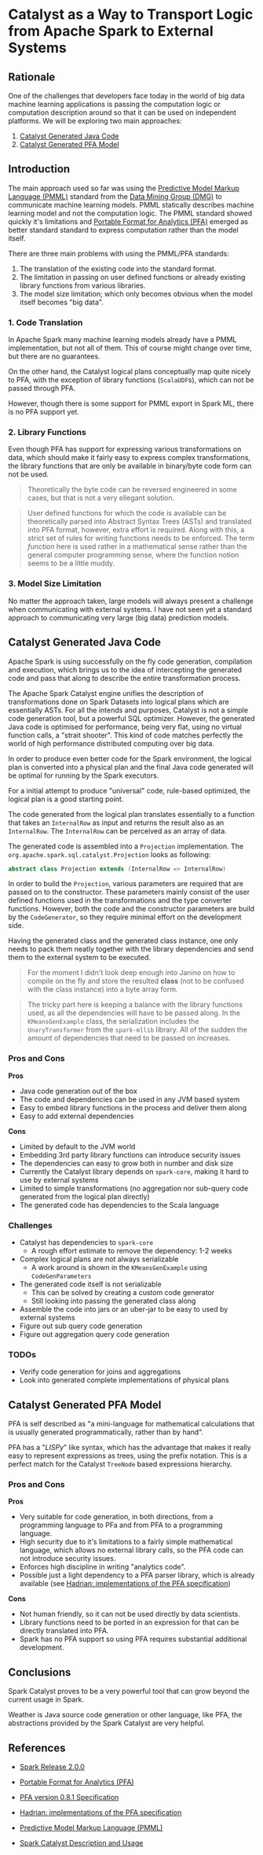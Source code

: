 # Catalyst as a Way to Transport Logic from Apache Spark to External Systems



## Rationale

One of the challenges that developers face today in the world of big data machine learning applications is passing the computation logic or computation description around so that it can be used on independent platforms.
We will be exploring two main approaches:

1. [Catalyst Generated Java Code](#catalyst-generated-java-code)
2. [Catalyst Generated PFA Model](#catalyst-generated-pfa-model)



## Introduction

The main approach used so far was using the [Predictive Model Markup Language (PMML)](http://dmg.org/pmml/v4-3/GeneralStructure.html) standard from the [Data Mining Group (DMG)](http://dmg.org/) to communicate machine learning models.
PMML statically describes machine learning model and not the computation logic. 
The PMML standard showed quickly it's limitations and [Portable Format for Analytics (PFA)](http://dmg.org/pfa/) emerged as better standard standard to express computation rather than the model itself.

There are three main problems with using the PMML/PFA standards:

1. The translation of the existing code into the standard format.
2. The limitation in passing on user defined functions or already existing library functions from various libraries.
3. The model size limitation; which only becomes obvious when the model itself becomes "big data".
 
 
### 1. Code Translation

In Apache Spark many machine learning models already have a PMML implementation, but not all of them. 
This of course might change over time, but there are no guarantees.

On the other hand, the Catalyst logical plans conceptually map quite nicely to PFA, with the exception of library functions (`ScalaUDF`s), which can not be passed through PFA.

However, though there is some support for PMML export in Spark ML, there is no PFA support yet.


### 2. Library Functions

Even though PFA has support for expressing various transformations on data, which should make it fairly easy to express complex transformations, the library functions that are only be available in binary/byte code form can not be used. 

> Theoretically the byte code can be reversed engineered in some cases, but that is not a very ellegant solution.

> User defined functions for which the code is available can be theoretically parsed into Abstract Syntax Trees (ASTs) and translated into PFA format, however, extra effort is required. Along with this, a strict set of rules for writing functions needs to be enforced. The term *function* here is used rather in a mathematical sense rather than the general computer programming sense, where the function notion seems to be a little muddy.


### 3. Model Size Limitation

No matter the approach taken, large models will always present a challenge when communicating with external systems.
I have not seen yet a standard approach to communicating very large (big data) prediction models.



## Catalyst Generated Java Code

Apache Spark is using successfully on the fly code generation, compilation and execution, which brings us to the idea of intercepting the generated code and pass that along to describe the entire transformation process. 

The Apache Spark Catalyst engine unifies the description of transformations done on Spark Datasets into logical plans which are essentially ASTs. For all the intends and purposes, Catalyst is not a simple code generation tool, but a powerful SQL optimizer. However, the generated Java code is optimised for performance, being very flat, using no virtual function calls, a "strait shooter". This kind of code matches perfectly the world of high performance distributed computing over big data.

In order to produce even better code for the Spark environment, the logical plan is converted into a physical plan and the final Java code generated will be optimal for running by the Spark executors. 

For a initial attempt to produce "universal" code, rule-based optimized, the logical plan is a good starting point.

The code generated from the logical plan translates essentially to a function that takes an `InternalRow` as input and returns the result also as an `InternalRow`. The `InternalRow` can be perceived as an array of data.

The generated code is assembled into a `Projection` implementation. The `org.apache.spark.sql.catalyst.Projection` looks as following:

```scala
abstract class Projection extends (InternalRow => InternalRow)
```

In order to build the `Projection`, various parameters are required that are passed on to the constructor. These parameters mainly consist of the user defined functions used in the transformations and the type converter functions. However, both the code and the constructor parameters are build by the `CodeGenerator`, so they require minimal effort on the development side.

Having the generated class and the generated class instance, one only needs to pack them neatly together with the library dependencies and send them to the external system to be executed.

> For the moment I didn't look deep enough into Janino on how to compile on the fly and store the resulted **class** (not to be confused with the class instance) into a byte array form.

> The tricky part here is keeping a balance with the library functions used, as all the dependencies will have to be passed along. In the `KMeansGenExample` class, the serialization includes the `UnaryTransformer` from the `spark-mllib` library. All of the sudden the amount of dependencies that need to be passed on increases.

### Pros and Cons

**Pros**

- Java code generation out of the box
- The code and dependencies can be used in any JVM based system
- Easy to embed library functions in the process and deliver them along
- Easy to add external dependencies

**Cons**

- Limited by default to the JVM world
- Embedding 3rd party library functions can introduce security issues 
- The dependencies can easy to grow both in number and disk size
- Currently the Catalyst library depends on `spark-core`, making it hard to use by external systems
- Limited to simple transformations (no aggregation nor sub-query code generated from the logical plan directly)
- The generated code has dependencies to the Scala language


### Challenges

- Catalyst has dependencies to `spark-core`
  - A rough effort estimate to remove the dependency: 1-2 weeks
- Complex logical plans are not always serializable
  - A work around is shown in the `KMeansGenExample` using `CodeGenParameters`
- The generated code itself is not serializable
  - This can be solved by creating a custom code generator
  - Still looking into passing the generated class along 
- Assemble the code into jars or an uber-jar to be easy to used by external systems
- Figure out sub query code generation
- Figure out aggregation query code generation


### TODOs

- Verify code generation for joins and aggregations
- Look into generated complete implementations of physical plans



## Catalyst Generated PFA Model

PFA is self described as "a mini-language for mathematical calculations that is usually generated programmatically, rather than by hand".

PFA has a "*LISPy*" like syntax, which has the advantage that makes it really easy to represent expressions as trees, using the prefix notation. This is a perfect match for the Catalyst `TreeNode` based expressions hierarchy.



### Pros and Cons

**Pros**

- Very suitable for code generation, in both directions, from a programming language to PFa and from PFA to a programming language.
- High security due to it's limitations to a fairly simple mathematical language, which allows no external library calls, so the PFA code can not introduce security issues.
- Enforces high discipline in writing "analytics code".
- Possible just a light dependency to a PFA parser library, which is already available (see  [Hadrian: implementations of the PFA specification](https://github.com/opendatagroup/hadrian))

**Cons**

- Not human friendly, so it can not be used directly by data scientists.
- Library functions need to be ported in an expression for that can be directly translated into PFA.
- Spark has no PFA support so using PFA requires substantial additional development.



## Conclusions

Spark Catalyst proves to be a very powerful tool that can grow beyond the current usage in Spark.

Weather is Java source code generation or other language, like PFA, the abstractions provided by the Spark Catalyst are very helpful.



## References

- [Spark Release 2.0.0](https://spark.apache.org/releases/spark-release-2-0-0.html)

- [Portable Format for Analytics (PFA)](http://dmg.org/pfa/)

- [PFA version 0.8.1 Specification](http://github.com/datamininggroup/pfa/releases/download/0.8.1/pfa-specification.pdf)

- [Hadrian: implementations of the PFA specification](https://github.com/opendatagroup/hadrian)

- [Predictive Model Markup Language (PMML)](http://dmg.org/pmml/v4-3/GeneralStructure.html)

- [Spark Catalyst Description and Usage](./catalyst-description.md)
